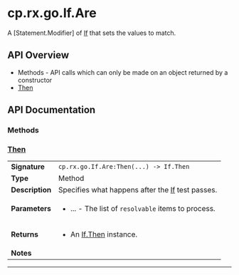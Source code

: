 # cp.rx.go.If.Are

A [Statement.Modifier] of [If](cp.rx.go.If.md) that sets the values to match.

## API Overview
* Methods - API calls which can only be made on an object returned by a constructor
 * [Then](#Then)

## API Documentation

### Methods


### [Then](#Then)

|                                             |                                                                                     |
| --------------------------------------------|-------------------------------------------------------------------------------------|
| **Signature**                               | `cp.rx.go.If.Are:Then(...) -> If.Then`                                                                    |
| **Type**                                    | Method                                                                     |
| **Description**                             | Specifies what happens after the [If](cp.rx.go.If.md) test passes.                                                                     |
| **Parameters**                              | <ul><li>...  - The list of `resolvable` items to process.</li></ul> |
| **Returns**                                 | <ul><li>An [If.Then](cp.rx.go.If.Then.md) instance.</li></ul>          |
| **Notes**                                   | <ul></ul>                |

---
